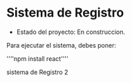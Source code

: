 <h1>Sistema de Registro</h1>

- Estado del proyecto: En construccion.

Para ejecutar el sistema, debes poner: 

''''npm install react''''

sistema de Registro 2
